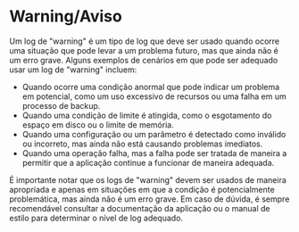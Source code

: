 # Warning/Aviso 

Um log de "warning" é um tipo de log que deve ser usado quando ocorre uma situação que pode levar a um problema futuro, mas que ainda não é um erro grave. Alguns exemplos de cenários em que pode ser adequado usar um log de "warning" incluem:

- Quando ocorre uma condição anormal que pode indicar um problema em potencial, como um uso excessivo de recursos ou uma falha em um processo de backup.
- Quando uma condição de limite é atingida, como o esgotamento do espaço em disco ou o limite de memória.
- Quando uma configuração ou um parâmetro é detectado como inválido ou incorreto, mas ainda não está causando problemas imediatos.
- Quando uma operação falha, mas a falha pode ser tratada de maneira a permitir que a aplicação continue a funcionar de maneira adequada.

É importante notar que os logs de "warning" devem ser usados de maneira apropriada e apenas em situações em que a condição é potencialmente problemática, mas ainda não é um erro grave. Em caso de dúvida, é sempre recomendável consultar a documentação da aplicação ou o manual de estilo para determinar o nível de log adequado.
